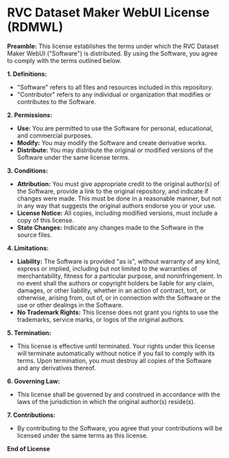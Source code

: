 # RVC Dataset Maker WebUI License (RDMWL)

**Preamble:**
This license establishes the terms under which the RVC Dataset Maker WebUI ("Software") is distributed. By using the Software, you agree to comply with the terms outlined below.

**1. Definitions:**
- "Software" refers to all files and resources included in this repository.
- "Contributor" refers to any individual or organization that modifies or contributes to the Software.

**2. Permissions:**
- **Use:** You are permitted to use the Software for personal, educational, and commercial purposes.
- **Modify:** You may modify the Software and create derivative works.
- **Distribute:** You may distribute the original or modified versions of the Software under the same license terms.

**3. Conditions:**
- **Attribution:** You must give appropriate credit to the original author(s) of the Software, provide a link to the original repository, and indicate if changes were made. This must be done in a reasonable manner, but not in any way that suggests the original authors endorse you or your use.
- **License Notice:** All copies, including modified versions, must include a copy of this license.
- **State Changes:** Indicate any changes made to the Software in the source files.

**4. Limitations:**
- **Liability:** The Software is provided "as is", without warranty of any kind, express or implied, including but not limited to the warranties of merchantability, fitness for a particular purpose, and noninfringement. In no event shall the authors or copyright holders be liable for any claim, damages, or other liability, whether in an action of contract, tort, or otherwise, arising from, out of, or in connection with the Software or the use or other dealings in the Software.
- **No Trademark Rights:** This license does not grant you rights to use the trademarks, service marks, or logos of the original authors.

**5. Termination:**
- This license is effective until terminated. Your rights under this license will terminate automatically without notice if you fail to comply with its terms. Upon termination, you must destroy all copies of the Software and any derivatives thereof.

**6. Governing Law:**
- This license shall be governed by and construed in accordance with the laws of the jurisdiction in which the original author(s) reside(s).

**7. Contributions:**
- By contributing to the Software, you agree that your contributions will be licensed under the same terms as this license.

**End of License**

